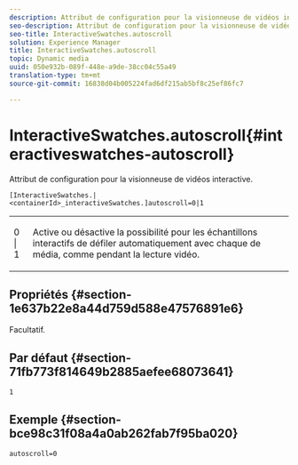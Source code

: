 ```yaml
---
description: Attribut de configuration pour la visionneuse de vidéos interactive.
seo-description: Attribut de configuration pour la visionneuse de vidéos interactive.
seo-title: InteractiveSwatches.autoscroll
solution: Experience Manager
title: InteractiveSwatches.autoscroll
topic: Dynamic media
uuid: 050e932b-089f-448e-a9de-38cc04c55a49
translation-type: tm+mt
source-git-commit: 16838d04b005224fad6df215ab5bf8c25ef86fc7

---
```



# InteractiveSwatches.autoscroll{#interactiveswatches-autoscroll}

Attribut de configuration pour la visionneuse de vidéos interactive.

`[InteractiveSwatches.|<containerId>_interactiveSwatches.]autoscroll=0|1`

<table id="table_441553CD34C94A58A9D7CBF772DEDDB6"> 
 <tbody> 
  <tr> 
   <td colname="col1"> <p> <span class="codeph"> 0 | 1</span> </p> </td> 
   <td colname="col2"> <p> Active ou désactive la possibilité pour les échantillons interactifs de défiler automatiquement avec chaque  de média, comme pendant la lecture vidéo. </p> </td> 
  </tr> 
 </tbody> 
</table>

## Propriétés {#section-1e637b22e8a44d759d588e47576891e6}

Facultatif.

## Par défaut {#section-71fb773f814649b2885aefee68073641}

`1`

## Exemple {#section-bce98c31f08a4a0ab262fab7f95ba020}

```
autoscroll=0
```

